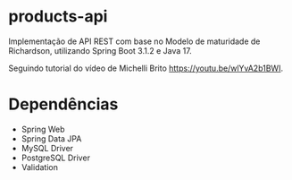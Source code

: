 # products-api
Implementação de API REST com base no Modelo de maturidade de Richardson, utilizando Spring Boot 3.1.2 e Java 17.

Seguindo tutorial do vídeo de Michelli Brito https://youtu.be/wlYvA2b1BWI.

# Dependências
- Spring Web
- Spring Data JPA
- MySQL Driver
- PostgreSQL Driver
- Validation
